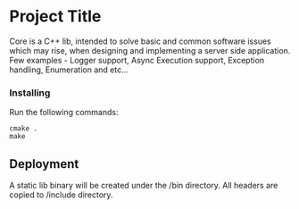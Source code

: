 # Project Title

Core is a C++ lib, intended to solve basic and common software issues which may rise, when designing and implementing a server side application.
Few examples - Logger support, Async Execution support, Exception handling, Enumeration and etc...

### Installing
Run the following commands:
```
cmake .
make
```

## Deployment

A static lib binary will be created under the /bin directory.
All headers are copied to /include directory.

